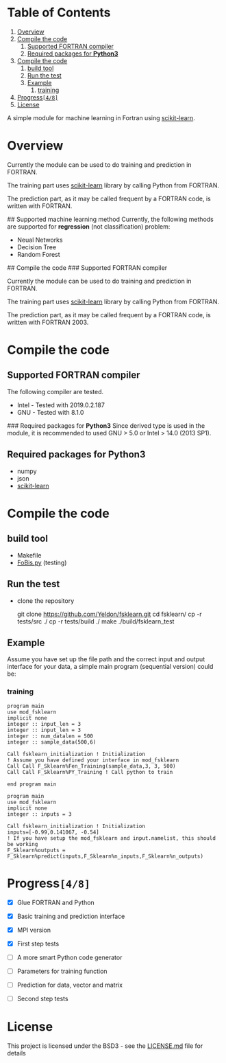
# Table of Contents

1.  [Overview](#org7855c1c)
2.  [Compile the code](#org0aecdd5)
    1.  [Supported FORTRAN compiler](#orge1fbe3a)
    2.  [Required packages for ****Python3****](#org28c8ca6)
3.  [Compile the code](#org666bcfb)
    1.  [build tool](#org0c490b5)
    2.  [Run the test](#orga11d067)
    3.  [Example](#orgddb7c7d)
        1.  [training](#orge2c38b1)
4.  [Progress<code>[4/8]</code>](#org8346d5e)
5.  [License](#org044b65e)

A simple module for machine learning in Fortran using [scikit-learn](https://github.com/scikit-learn/scikit-learn).


<a id="org7855c1c"></a>

# Overview

Currently the module can be used to do training and prediction in FORTRAN. 

The training part uses [scikit-learn](<https://github.com/scikit-learn/scikit-learn>) library by calling Python from FORTRAN. 

The prediction part, as it may be called frequent by a FORTRAN code, is written with FORTRAN. 

\## Supported machine learning method
Currently, the following methods are supported for
****regression**** (not classification) problem:

-   Neual Networks
-   Decision Tree
-   Random Forest

\## Compile the code
\### Supported FORTRAN compiler

Currently the module can be used to do training and prediction in FORTRAN. 

The training part uses [scikit-learn](https://github.com/scikit-learn/scikit-learn) library by calling Python from FORTRAN. 

The prediction part, as it may be called frequent by a FORTRAN code, is written with FORTRAN 2003. 


<a id="org0aecdd5"></a>

# Compile the code


<a id="orge1fbe3a"></a>

## Supported FORTRAN compiler

The following compiler are tested. 

-   Intel - Tested with 2019.0.2.187
-   GNU - Tested with 8.1.0

\### Required packages for ****Python3****
Since derived type is used in the module, it is recommended to used GNU > 5.0 or Intel > 14.0 (2013 SP1).


<a id="org28c8ca6"></a>

## Required packages for ****Python3****

-   numpy
-   json
-   [scikit-learn](https://github.com/scikit-learn/scikit-learn)


<a id="org666bcfb"></a>

# Compile the code


<a id="org0c490b5"></a>

## build tool

-   Makefile
-   [FoBis.py](https://github.com/szaghi/FoBiS) (testing)


<a id="orga11d067"></a>

## Run the test

-   clone the repository

    git clone https://github.com/Yeldon/fsklearn.git
    cd fsklearn/
    cp -r tests/src ./
    cp -r tests/build ./
    make 
    ./build/fsklearn_test


<a id="orgddb7c7d"></a>

## Example

Assume you have set up the file path and the correct input and output
interface for your data, a simple main program (sequential version) could be:


<a id="orge2c38b1"></a>

### training

    program main
    use mod_fsklearn
    implicit none
    integer :: input_len = 3
    integer :: input_len = 3
    integer :: num_datalen = 500
    integer :: sample_data(500,6)
    
    Call fsklearn_initialization ! Initialization
    ! Assume you have defined your interface in mod_fsklearn
    Call Call F_Sklearn%Fen_Training(sample_data,3, 3, 500)
    Call Call F_Sklearn%PY_Training ! Call python to train
    
    end program main

    program main
    use mod_fsklearn
    implicit none
    integer :: inputs = 3
    
    Call fsklearn_initialization ! Initialization
    inputs=[-0.99,0.141067, -0.54]
    ! If you have setup the mod_fsklearn and input.namelist, this should be working
    F_Sklearn%outputs = F_Sklearn%predict(inputs,F_Sklearn%n_inputs,F_Sklearn%n_outputs)


<a id="org8346d5e"></a>

# Progress<code>[4/8]</code>

-   [X] Glue FORTRAN and Python
-   [X] Basic training and prediction interface
-   [X] MPI version
-   [X] First step tests
-   [ ] A more smart Python code generator
-   [ ] Parameters for training function
-   [ ] Prediction for data, vector and matrix
-   [ ] Second step tests


<a id="org044b65e"></a>

# License

This project is licensed under the BSD3 - see the [LICENSE.md](LICENSE.md) file for details

